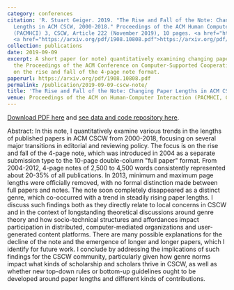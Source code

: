 ```yaml
---
category: conferences
citation: 'R. Stuart Geiger. 2019. "The Rise and Fall of the Note: Changing Paper
  Lengths in ACM CSCW, 2000-2018." Proceedings of the ACM Human Computer Interaction
  (PACMHCI) 3, CSCW, Article 222 (November 2019), 10 pages. <a href="https://doi.org/10.1145/3359324">https://doi.org/10.1145/3359324</a>
  <a href="https://arxiv.org/pdf/1908.10808.pdf">https://arxiv.org/pdf/1908.10808.pdf</a>'
collection: publications
date: 2019-09-09
excerpt: A short paper (or note) quantitatively examining changing paper lengths in
  the Proceedings of the ACM Conference on Computer-Supported Cooperative Work, focusing
  on the rise and fall of the 4-page note format.
paperurl: https://arxiv.org/pdf/1908.10808.pdf
permalink: /publication/2019-09-09-cscw-note/
title: 'The Rise and Fall of the Note: Changing Paper Lengths in ACM CSCW, 2000-2018'
venue: Proceedings of the ACM on Human-Computer Interaction (PACMHCI, CSCW 2019)
---
```


<a href="https://arxiv.org/pdf/1908.10808.pdf">Download PDF here</a> and <a href="https://github.com/staeiou/cscw19-paper-lengths">see data and code repository here</a>.

Abstract: In this note, I quantitatively examine various trends in the lengths of published papers in ACM CSCW from 2000-2018, focusing on several major transitions in editorial and reviewing policy. The focus is on the rise and fall of the 4-page note, which was introduced in 2004 as a separate submission type to the 10-page double-column "full paper" format. From 2004-2012, 4-page notes of 2,500 to 4,500 words consistently represented about 20-35% of all publications. In 2013, minimum and maximum page lengths were officially removed, with no formal distinction made between full papers and notes. The note soon completely disappeared as a distinct genre, which co-occurred with a trend in steadily rising paper lengths. I discuss such findings both as they directly relate to local concerns in CSCW and in the context of longstanding theoretical discussions around genre theory and how socio-technical structures and affordances impact participation in distributed, computer-mediated organizations and user-generated content platforms. There are many possible explanations for the decline of the note and the emergence of longer and longer papers, which I identify for future work. I conclude by addressing the implications of such findings for the CSCW community, particularly given how genre norms impact what kinds of scholarship and scholars thrive in CSCW, as well as whether new top-down rules or bottom-up guidelines ought to be developed around paper lengths and different kinds of contributions.